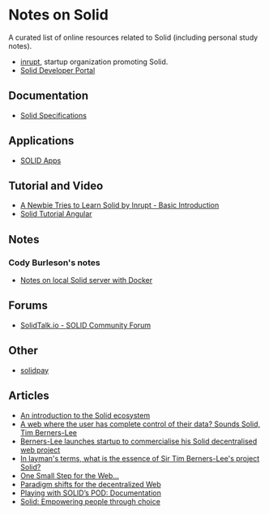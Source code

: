 # Notes on Solid

A curated list of online resources related to Solid (including personal study notes).

- [inrupt](https://www.inrupt.com/), startup organization promoting Solid.
- [Solid Developer Portal](https://solid.inrupt.com/docs/)

## Documentation

- [Solid Specifications](https://github.com/solid/solid-spec)

## Applications

- [SOLID Apps](https://github.com/solid/solid-apps)

## Tutorial and Video

- [A Newbie Tries to Learn Solid by Inrupt - Basic Introduction](https://www.youtube.com/watch?v=-C-hSqcU4k8)
- [Solid Tutorial Angular](https://github.com/solid/solid-tutorial-angular)

## Notes

### Cody Burleson's notes

- [Notes on local Solid server with Docker](cburleson/notes-local-solid-server-with-docker.md)

## Forums

- [SolidTalk.io - SOLID Community Forum](https://www.SolidTalk.io)

## Other

- [solidpay](https://docs.solidpay.org/)

## Articles

- [An introduction to the Solid ecosystem](https://rubenverborgh.github.io/Web-Foundation-2018/)
- [A web where the user has complete control of their data? Sounds Solid, Tim Berners-Lee](https://www.theregister.co.uk/2018/10/01/tim_berners_lee_solid_inrupt/)
- [Berners-Lee launches startup to commercialise his Solid decentralised web project](https://www.computing.co.uk/ctg/news/3063625/berners-lee-launches-startup-to-commercialise-his-solid-decentralised-web-project)
- [In layman's terms, what is the essence of Sir Tim Berners-Lee's project Solid?](https://www.quora.com/In-laymans-terms-what-is-the-essence-of-Sir-Tim-Berners-Lees-project-Solid/answer/Ruben-Verborgh)
- [One Small Step for the Web…](https://medium.com/@timberners_lee/one-small-step-for-the-web-87f92217d085)
- [Paradigm shifts for the decentralized Web](https://ruben.verborgh.org/blog/2017/12/20/paradigm-shifts-for-the-decentralized-web/)
- [Playing with SOLID’s POD: Documentation](http://dontai.com/wp/2018/10/01/playing-with-solids-pod-documentation/)
- [Solid: Empowering people through choice](https://solid.github.io/dweb-summit-2018/)
